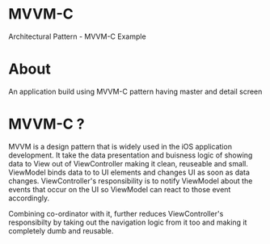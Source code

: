 # MVVM-C
Architectural Pattern - MVVM-C Example

# About
An application build using MVVM-C pattern having master and detail screen

# MVVM-C ?

MVVM is a design pattern that is widely used in the iOS application development. It take the data presentation and buisness logic of showing data to View out of ViewController making it clean, reuseable and small. ViewModel binds data to to UI elements and changes UI as soon as data changes. ViewController's responsibility is to notify ViewModel about the events that occur on the UI so ViewModel can react to those event accordingly.

Combining co-ordinator with it, further reduces ViewController's responsibilty by taking out the navigation logic from it too and making it completely dumb and reusable.

